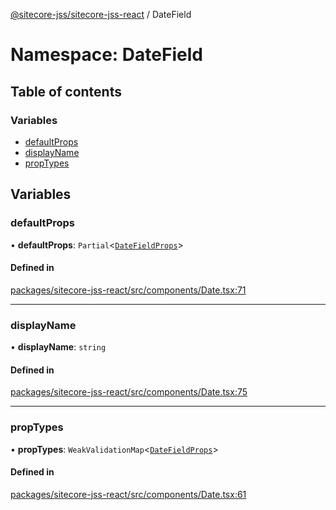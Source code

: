 [@sitecore-jss/sitecore-jss-react](../README.md) / DateField

# Namespace: DateField

## Table of contents

### Variables

- [defaultProps](DateField.md#defaultprops)
- [displayName](DateField.md#displayname)
- [propTypes](DateField.md#proptypes)

## Variables

### defaultProps

• **defaultProps**: `Partial`\<[`DateFieldProps`](../interfaces/DateFieldProps.md)\>

#### Defined in

[packages/sitecore-jss-react/src/components/Date.tsx:71](https://github.com/Sitecore/jss/blob/76e12f9cf/packages/sitecore-jss-react/src/components/Date.tsx#L71)

___

### displayName

• **displayName**: `string`

#### Defined in

[packages/sitecore-jss-react/src/components/Date.tsx:75](https://github.com/Sitecore/jss/blob/76e12f9cf/packages/sitecore-jss-react/src/components/Date.tsx#L75)

___

### propTypes

• **propTypes**: `WeakValidationMap`\<[`DateFieldProps`](../interfaces/DateFieldProps.md)\>

#### Defined in

[packages/sitecore-jss-react/src/components/Date.tsx:61](https://github.com/Sitecore/jss/blob/76e12f9cf/packages/sitecore-jss-react/src/components/Date.tsx#L61)
